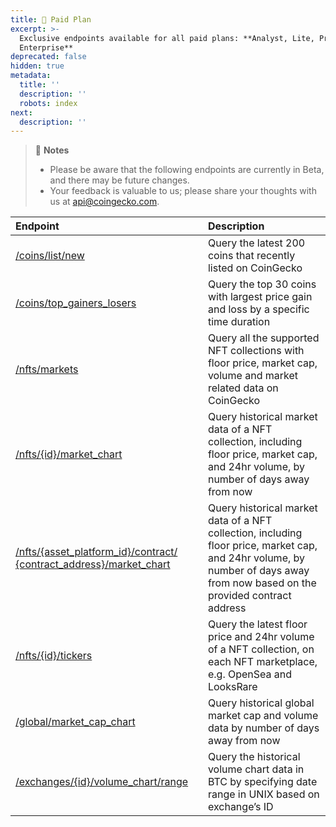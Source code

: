 ```yaml
---
title: 💼 Paid Plan
excerpt: >-
  Exclusive endpoints available for all paid plans: **Analyst, Lite, Pro,
  Enterprise**
deprecated: false
hidden: true
metadata:
  title: ''
  description: ''
  robots: index
next:
  description: ''
---
```

> 📘 **Notes**
> 
> - Please be aware that the following endpoints are currently in Beta, and there may be future changes.
> - Your feedback is valuable to us; please share your thoughts with us at [api@coingecko.com](mailto:api@coingecko.com).

| Endpoint                                                                                                                | Description                                                                                                                                                                  |
| :---------------------------------------------------------------------------------------------------------------------- | :--------------------------------------------------------------------------------------------------------------------------------------------------------------------------- |
| [/coins/list/new](/reference/coins_list_new)                                                                            | Query the latest 200 coins that recently listed on CoinGecko                                                                                                                 |
| [/coins/top_gainers_losers](/reference/coins_top_gainers_losers)                                                        | Query the top 30 coins with largest price gain and loss by a specific time duration                                                                                          |
| [/nfts/markets](/reference/nfts_markets)                                                                                | Query all the supported NFT collections with floor price, market cap, volume and market related data on CoinGecko                                                            |
| [/nfts/{id}/market_chart](/reference/nfts_contract_address_market_chart)                                                | Query historical market data of a NFT collection, including floor price, market cap, and 24hr volume, by number of days away from now                                        |
| [/nfts/{asset_platform_id}/contract/   {contract_address}/market_chart](/reference/nfts-contract-address-market-chart)  | Query historical market data of a NFT collection, including floor price, market cap, and 24hr volume, by number of days away from now based on the provided contract address |
| [/nfts/{id}/tickers](/reference/nfts_id_tickers)                                                                        | Query the latest floor price and 24hr volume of a NFT collection, on each NFT marketplace, e.g. OpenSea and LooksRare                                                        |
| [/global/market_cap_chart](/reference/global_market_cap_chart)                                                          | Query historical global market cap and volume data by number of days away from now                                                                                           |
| [/exchanges/{id}/volume_chart/range](/reference/exchanges_id_volume_chart_range)                                        | Query the historical volume chart data in BTC by specifying date range in UNIX based on exchange’s ID                                                                        |